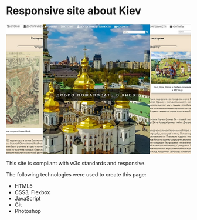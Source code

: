 **Responsive site about Kiev**
=================

![screenshot of sample](Sample.jpg)

This site is compliant with w3c standards and responsive.

The following technologies were used to create this page:
* HTML5
* CSS3, Flexbox
* JavaScript 
* Git
* Photoshop